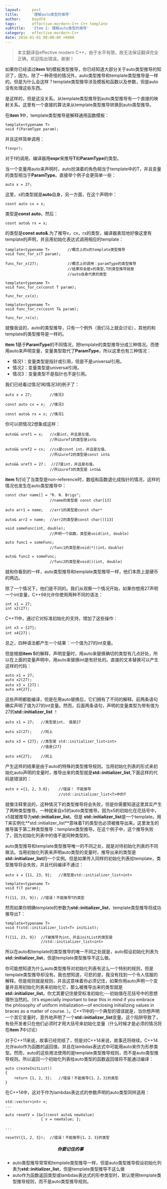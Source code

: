 ```yaml
---
layout:     post
title:      '理解auto类型的推导'
author:     boydfd
tags:       effective-mordern-C++ C++ template
subtitle:   'Item 2: 理解auto类型的推导'
category:   effective-mordern-C++
date: 2016-01-01 00:00:00 +0800
---
```


> 本文翻译自effective modern C++，由于水平有限，故无法保证翻译完全正确，欢迎指出错误。谢谢！

如果你已经读过**item 1**的模板类型推导，你已经知道大部分关于auto类型推导的知识了，因为，除了一种奇怪的情况外，auto类型推导和template类型推导是一样的。但是为什么会这样？template类型推导涉及模板和函数以及参数，但是auto没有处理这些东西。

是这样的，但是这没关系。从template类型推导到auto类型推导有一个直接的映射关系。这里有一个直接的算法来从template类型推导转换到auto类型推导。

在**item 1**中，template类型推导是解释通用函数模板：

	template<typename T>
	void f(ParamType param);

并且这样简单调用：

	f(expr);

对于f的调用，编译器用**expr**来推导**T**和**ParamType**的类型。

当一个变量用auto来声明时，auto扮演着的角色相当于template中的T，并且变量的类型相当于**ParamType**。直接举个例子会更简单一些：
	
	auto x = 27;

这里，x的类型就是**auto**自身，另一方面，在这个声明中：

	cosnt auto cx = x;

类型是**const auto**，然后：

	cosnt auto& rx = x;

的类型是**const auto&**.为了推导x，cx，rx的类型，编译器表现地好像这里有template的声明，并且用初始化表达式调用相应的template：

	tamplate<typename T>		//概念上的x的template类型推导
	void func_for_x(T param);
	
	func_for_x(27);				//概念上的调用：paramType的类型推导
								//结果将会是x的类型,T的类型推导就是
								//auto自身代表的类型

	template<typename T>
	void func_for_cx(const T param);

	func_for_cx(x);

	template<typename T>
	void func_for_rx(cosnt T& param);
	
	func_for_rx(x);

就像我说的，auto的类型推导，只有一个例外（我们马上就会讨论），其他的和template的类型推导是一样的。

**item 1**基于**ParamType**的不同情况，把template的类型推导分成三种情况。而使用auto来声明变量，变量类型取代了**ParamType**，所以这里也有三种情况：

- 情况1：变量类型是指针或引用，但是不是universal引用。
- 情况2：变量类型是universal引用。
- 情况3：变量类型不是指针也不是引用。

我们已经看过情况1和情况3的例子了：

	auto x = 27;		//情况3
	
	const auto cx = x; 	//情况3

	const auto& rx = x;	//情况1

你可以把情况2想象成这样：

	auto&& uref1 = x;	//x是int，并且是左值，
						//所以uref1的类型是int&

	auto&& uref2 = cx;	//cx是cosnt int，并且是左值，
						//所以uref2的类型是const int&

	auto&& uref3 = 27；	//27是int，并且是右值，
						//所以uref3的类型是 int&&

**item 1**讨论了当类型是non-reference时，数组和函数退化成指针的情况，这样的情况也发生在auto类型推导中：

	const char name[] = "R. N. Brigs";
						//name的类型是 const char[13]

	auto arr1 = name;	//arr1的类型是const char*

	auto& arr2 = name;	//arr2的类型是const char()[13]

	void someFunc(int, double);	
						//声明一个函数，类型是void(int, double)

	auto func1 = someFunc;
						//func1的类型是void(*)(int，double)

	auto& func2 = someFunc;
						//func2的类型是void()(int, double)

就和你看到的一样，auto类型推导和template类型推导一样，他们本质上是硬币的两边。

除了一个情况下，他们是不同的。我们从观察一个情况开始，如果你想用27声明一个int变量，C++98允许你使用两种不同的语法：

	int x1 = 27;
	int x2(27);

C++11中，通过它对标准初始化的支持，增加了这些操作：
	
	int x3 = {27};
	int x4{27}；

总之，四种语法都产生一个结果：一个值为27的int变量。

但是根据**item 5**的解释，声明变量时，用auto来替换确切的类型有几点好处，所以在上面的变量声明中，用auto来替换int是有好处的。直接的文本替换可以产生这样的代码：

	auto x1 = 27;
	auto x2(27);
	auto x3 = {27}；
	auto x4{27};

这些声明都能编译，但是在用auto替换后，它们拥有了不同的解释。前两条语句确实声明了值为27的int变量。然而，后面两条语句，声明的变量类型为带有值为27的**std::initializer_list<int>** ！

	auto x1 = 27;	//类型是int， 值是27

	auto x2(27);	//同上

	auto x3 = {27};	//类型是 std::initializer_list<int>
					//值是{27}

	auto x4{27};	//同上

产生这样的结果是由于auto的特殊的类型推导规则。当用初始化列表的形式来初始化auto声明的变量时，推导出来的类型就是**std::initializer_list**,下面这样的代码是错误的：

	auto x ={1, 2, 3.0};	//错误！ 不能推导
							//std::initializer_list<T>中的T

就像注释里说的，这种情况下的类型推导将会失败，但是你需要知道这里其实产生了两种类型推导。一种就来自x5的auto类型推导。因为x5的初始化在花括号中，x5就被推导为**std::initializer_list**。但是 **std::initializer_list**是一个template。用T来实例化**std::initializer_list<T>**意味着T的类型也必须被推导出来。这里发生的推导属于第二种类型推导：template类型推导。在这个例子中，这个推导失败了，因为初始化列表中的值不是同种类型的。

auto类型推导和template类型推导唯一的不同之处，就是对待初始化列表的不同做法。当用初始化列表来声明auto类型的变量时，推导出来的类型是**std::initializer_list**的一个实例。但是如果传入同样的初始化列表给template，类型推导将会失败，并且代码编译不通过：

	auto x = {11, 23, 9};	//类型是std::initializer_list<int>

	template<typename T> 
	void f(T param);

	f({11, 23, 9});	//错误！不能推导T的类型

然而如果你明确template的参数为**std::initializer_list<T>**，template类型推导将成功推导出T：
	
	template<typename T>
	void f(std::initializer_list<T> initList);

	f({11, 23, 9}) 	//T被推导为int，并且initList的类型是
					//std::initializer_list<int>

所以在auto和template的类型推导的唯一不同之处就是，auto假设初始化列表为**std::initializer_list**，但是template类型推导不这么做。

你可能想知道为什么auto类型推导对初始化列表有这么一个特别的规则，但是template类型推导却没有。我也想知道，可悲的是，我没有找到一个令人信服的解释。但是规则就是规则，并且这意味着你必须记住，如果你用auto声明一个变量并且用初始化列表来初始化它，那么被推导出来的类型就是**std::initializer_list**。你尤其要记住接受标准初始化---初始值在花括号中的思想理所当然的。（It’s especially
important to bear this in mind if you embrace the philosophy of uniform initialization—of enclosing initializing values in braces as a matter of course. ）。C++11中的一个典型的错误就是，当你想声明一个其它变量时，意外地声明了一个**std::initializer_list**变量。这个陷阱导致了，有些开发者只在他们必须时才用大括号来初始化变量（什么时候才是必须的情况将在**item 7**中讨论）

对于C++11来说，故事已经完结了，但是对C++14来说，故事还将继续。C++14允许auto作为函数的返回值，并且在lambdas表达式中可能用auto来作为形参类型。然而，auto的这些用法使用的是template类型推导规则，而不是auto类型推导规则。所以返回一个初始化列表给auto类型的函数返回值将不能通过编译：

	auto createInitList()
	{
		return {1, 2, 3};	//错误！不能推导{1，2，3}的类型
	}

在C++14中，这对于作为lambdas表达式的参数声明的auto类型同样适用：
	
	std::vector<int> v;
	...
	
	auto resetV = [&v](const auto& newValue)
					{ v = newValue; };

	...

	resetV({1, 2, 3});	//错误！不能推导{1，2，3}的类型

##### 　　　　　　　　　　　　你要记住的事

- auto类型推导常常和template类型推导一样，但是auto类型推导假设初始化列表为**std::initializer_list**，但是template类型推导不这么做
- auto作为函数返回类型或lambdas表达式的形参类型时，默认使用template类型推导规则，而不是auto类型推导规则。